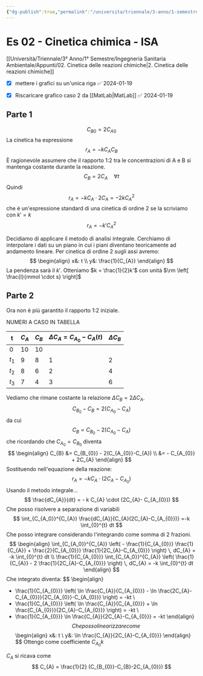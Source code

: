 ```yaml
---
{"dg-publish":true,"permalink":"/universita/triennale/3-anno/1-semestre/ingegneria-sanitaria-ambientale/esercitazioni/es-02-cinetica-chimica-isa/"}
---
```



# Es 02 - Cinetica chimica - ISA
[[Università/Triennale/3° Anno/1° Semestre/Ingegneria Sanitaria Ambientale/Appunti/02. Cinetica delle reazioni chimiche\|2. Cinetica delle reazioni chimiche]]

- [x] mettere i grafici su un'unica riga ✅ 2024-01-19
- [x] Riscaricare grafico caso 2 da [[MatLab\|MatLab]] ✅ 2024-01-19




## Parte 1

$$
C_{B0} = 2 C_{A0}
$$
La cinetica ha espressione
$$
r_{A} = - k C_{A}C_{B}
$$
È ragionevole assumere che il rapporto 1:2 tra le concentrazioni di A e B si mantenga costante durante la reazione.
$$
C_{B} = 2 C_{A} \quad \forall t
$$
Quindi
$$
r_{A} = - k C_{A} \cdot 2 C_{A} = - 2 k C_{A}^{2}
$$
che è un'espressione standard di una cinetica di ordine 2 se la scriviamo con $k' = k$
$$
r_{A} = - k'C_{A}^{2}
$$

Decidiamo di applicare il metodo di analisi integrale. Cerchiamo di interpolare i dati su un piano in cui i piani diventano teoricamente ad andamento lineare. Per cinetica di ordine 2 sugli assi avremo:
$$
\begin{align}
x&: t \\
y&: \frac{1}{C_{A}}
\end{align}
$$
La pendenza sarà il $k'$. Otteniamo $k = \frac{1}{2}k'$ con unità $\rm \left[  \frac{l}{mmol \cdot s}  \right]$

## Parte 2

Ora non è più garantito il rapporto 1:2 iniziale.

NUMERI A CASO IN TABELLA

| t       | $C_{A}$ | $C_{B}$ | $\Delta C_{A}= C_{A_{0}} - C_{A}(t)$ | $\Delta C_{B}$ |
| ------- | ------- | ------- | ------------------------------------ | -------------- |
| 0       | 10      | 10      |                                      |                |
| $t_{1}$ | 9       | 8       | 1                                    | 2              |
| $t_{2}$ | 8       | 6       | 2                                    | 4              |
| $t_{3}$ | 7       | 4       | 3                                    | 6              |

Vediamo che rimane costante la relazione $\Delta C_{B} = 2 \Delta C_{A}$.
$$
C_{B_{0}} - C_{B} = 2(C_{A_{0}}-C_{A})
$$
da cui
$$
C_{B} = C_{B_{0}} - 2(C_{A_{0}}-C_{A})
$$
che ricordando che $C_{A_{0}} = C_{B_{0}}$ diventa
$$
\begin{align}
C_{B} &= C_{B_{0}} - 2(C_{A_{0}}-C_{A}) \\
&= - C_{A_{0}} + 2C_{A}
\end{align}
$$
Sostituendo nell'equazione della reazione:
$$
r_{A} = - k C_{A} \cdot (2C_{A}- C_{A_{0}})
$$
Usando il metodo integrale...
$$
\frac{dC_{A}}{dt} =  - k C_{A} \cdot (2C_{A}- C_{A_{0}})
$$
Che posso risolvere a separazione di variabili
$$
\int_{C_{A_0}}^{C_{A}} \frac{dC_{A}}{C_{A}(2C_{A}-C_{A_{0}})} =-k \int_{0}^{t} dt
$$
Che posso integrare considerando l'integrando come somma di 2 frazioni.
$$
\begin{align}
\int_{C_{A_0}}^{C_{A}} \left( - \frac{1}{C_{A_{0}}} \frac{1}{C_{A}} + \frac{2}{C_{A_{0}}} \frac{1}{2C_{A}-C_{A_{0}}} \right) \, dC_{A} = -k \int_{0}^{t} dt \\
\frac{1}{C_{A_{0}}} \int_{C_{A_0}}^{C_{A}} \left(  \frac{1}{C_{A}} - 2 \frac{1}{2C_{A}-C_{A_{0}}} \right) \, dC_{A} = -k \int_{0}^{t} dt
\end{align}
$$
Che integrato diventa:
$$
\begin{align}
- \frac{1}{C_{A_{0}}} \left( \ln \frac{C_{A}}{C_{A_{0}}} - \ln \frac{2C_{A}-C_{A_{0}}}{2C_{A_{0}}-C_{A_{0}}} \right) = -kt \\
- \frac{1}{C_{A_{0}}} \left( \ln \frac{C_{A}}{C_{A_{0}}} + \ln \frac{C_{A_{0}}}{2C_{A}-C_{A_{0}}} \right) = -kt \\
- \frac{1}{C_{A_{0}}} \ln \frac{C_{A}}{2C_{A}-C_{A_{0}}} = -kt
\end{align}
$$
Che posso linearizzare come
$$
\begin{align}
x&: t \\
y&: \ln \frac{C_{A}}{2C_{A}-C_{A_{0}}}
\end{align}
$$
Ottengo come coefficiente $C_{A_{0}}k$

$C_{A}$ si ricava come
$$
C_{A} = \frac{1}{2} (C_{B_{0}}-C_{B}-2C_{A_{0}})
$$


